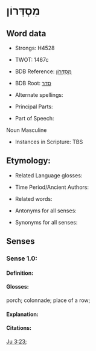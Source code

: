 # מִסְדְּרוֹן

<!-- Status: S2="NeedsEdits" -->
<!-- Lexica used for edits:   -->

## Word data

* Strongs: H4528

* TWOT: 1467c

* BDB Reference: [מִסְדְּרוֹן](rc://en/bdb/dict/o.ak.ad)

* BDB Root: [סדר](rc://en/bdb/dict/o.ak.aa)

* Alternate spellings:

* Principal Parts:

* Part of Speech:

Noun Masculine 

* Instances in Scripture: TBS

## Etymology:

* Related Language glosses:

* Time Period/Ancient Authors:

* Related words:

* Antonyms for all senses:

* Synonyms for all senses:

## Senses

### Sense 1.0:

#### Definition:

#### Glosses:

porch; colonnade; place of a row; 

#### Explanation:

#### Citations:

[Ju 3:23](rc://he/uhb/book/jdg/3/23); 

